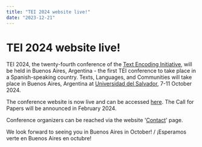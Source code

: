 ```yaml
---
title: "TEI 2024 website live!"
date: "2023-12-21"
---
```

# TEI 2024 website live!
TEI 2024, the twenty-fourth conference of the [Text Encoding Initiative](https://tei-c.org/), will be held in Buenos Aires, Argentina - the first TEI conference to take place in a Spanish-speaking country. Texts, Languages, and Communities will take place in Buenos Aires, Argentina at [Universidad del Salvador](https://www.google.com/maps/place/Universidad+del+Salvador+-+Rectorado/@-34.6013439,-58.3941206,17z/data=!3m1!4b1!4m6!3m5!1s0x95bccbbceb753a91:0xe6208305d17821e1!8m2!3d-34.6013439!4d-58.3915457!16zL20vMDkwbV92?authuser=6&entry=ttu), 7-11 October 2024.

The conference website is now live and can be accessed [here](https://tei2024.tei-c.org/). The Call for Papers will be announced in February 2024.

Conference organizers can be reached via the website '[Contact](https://tei2024.tei-c.org/contact)' page.

We look forward to seeing you in Buenos Aires in October! / ¡Esperamos verte en Buenos Aires en octubre!

